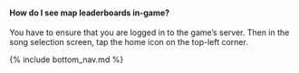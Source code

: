#### How do I see map leaderboards in-game?

You have to ensure that you are logged in to the game’s server. Then in the song selection screen, tap the home icon on the top-left corner.

<!-- Don't touch this part thank you -->
{% include bottom_nav.md %}